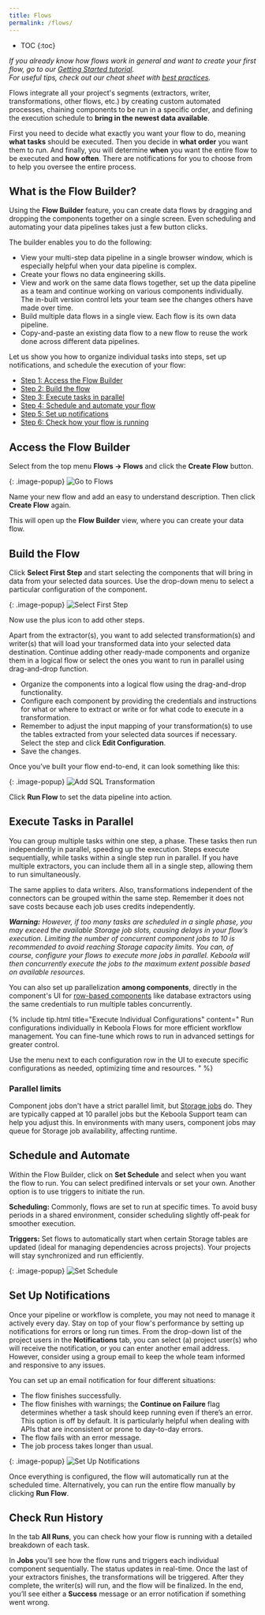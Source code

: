 ```yaml
---
title: Flows
permalink: /flows/
---
```


* TOC
{:toc}

*If you already know how flows work in general and want to create your first flow, go to our [Getting Started tutorial](/tutorial/automate/).  
For useful tips, check out our cheat sheet with [best practices](/tutorial/onboarding/cheat-sheet/#automating-your-flow).*

Flows integrate all your project's segments (extractors, writer, transformations, other flows, etc.) by creating custom automated processes, chaining components to be run in a specific order, 
and defining the execution schedule to **bring in the newest data available**. 

First you need to decide what exactly you want your flow to do, meaning **what tasks** should be executed. Then you decide in **what order** you want them to run. 
And finally, you will determine **when** you want the entire flow to be executed and **how often**. There are notifications for you to choose from to help you oversee the entire process. 

## What is the Flow Builder?
Using the **Flow Builder** feature, you can create data flows by dragging and dropping the components together on a single screen.
Even scheduling and automating your data pipelines takes just a few button clicks. 

The builder enables you to do the following:

- View your multi-step data pipeline in a single browser window, which is especially helpful when your data pipeline is complex. 
- Create your flows no data engineering skills.
- View and work on the same data flows together, set up the data pipeline as a team and continue working on various components individually. The in-built version control lets your team see the changes others have made over time.
- Build multiple data flows in a single view. Each flow is its own data pipeline.
- Copy-and-paste an existing data flow to a new flow to reuse the work done across different data pipelines.

Let us show you how to organize individual tasks into steps, set up notifications, and schedule the execution of your flow:

- [Step 1: Access the Flow Builder](#access-the-flow-builder)
- [Step 2: Build the flow](#build-the-flow)
- [Step 3: Execute tasks in parallel](#execute-tasks-in-parallel)
- [Step 4: Schedule and automate your flow](#schedule-and-automate)
- [Step 5: Set up notifications](#set-up-notifications)
- [Step 6: Check how your flow is running](#check-run-history)

## Access the Flow Builder
Select from the top menu **Flows -> Flows** and click the **Create Flow** button.
   
{: .image-popup}
![Go to Flows](/tutorial/automate/automate1.png)

Name your new flow and add an easy to understand description. Then click **Create Flow** again. 

This will open up the **Flow Builder** view, where you can create your data flow.

## Build the Flow
Click **Select First Step** and start selecting the components that will bring in data from your selected data sources. Use the drop-down menu to select a particular configuration of the component.

{: .image-popup}
![Select First Step](/tutorial/automate/automate3.png)

Now use the plus icon to add other steps. 

Apart from the extractor(s), you want to add selected transformation(s) and writer(s) that will load your transformed data into your selected data destination.
Continue adding other ready-made components and organize them in a logical flow  or select the ones you want to run in parallel using drag-and-drop function. 

- Organize the components into a logical flow using the drag-and-drop functionality.
- Configure each component by providing the credentials and instructions for what or where to extract or write or for what code to execute in a transformation.
- Remember to adjust the input mapping of your transformation(s) to use the tables extracted from your selected data sources if necessary. Select the step and click **Edit Configuration**.
- Save the changes.

Once you’ve built your flow end-to-end, it can look something like this:

{: .image-popup}
![Add SQL Transformation](/tutorial/automate/automate10.png)
   
Click **Run Flow** to set the data pipeline into action.

## Execute Tasks in Parallel
You can group multiple tasks within one step, a phase. These tasks then run independently in parallel, speeding up the execution. 
Steps execute sequentially, while tasks within a single step run in parallel. If you have multiple extractors, you can include them all in a single step, allowing them to run simultaneously. 

The same applies to data writers. Also, transformations independent of the connectors can be grouped within the same step. Remember it does not save costs because each job uses credits independently.

***Warning:** However, if too many tasks are scheduled in a single phase, you may exceed the available Storage job slots, causing delays in your flow’s execution. Limiting the number of concurrent component jobs 
to 10 is recommended to avoid reaching Storage capacity limits. You can, of course, configure your flows to execute more jobs in parallel. Keboola will then concurrently execute the jobs to the maximum 
extent possible based on available resources.*

You can also set up parallelization **among components**, directly in the component's UI for [row-based components](/components/#configuration-rows) like database extractors using the same credentials to run multiple tables concurrently.

{% include tip.html title="Execute Individual Configurations" content="
Run configurations individually in Keboola Flows for more efficient workflow management. You can fine-tune which rows to run in advanced settings for greater 
control.

Use the menu next to each configuration row in the UI to execute specific configurations as needed, optimizing time and resources.
" %}

### Parallel limits
Component jobs don't have a strict parallel limit, but [Storage jobs](/storage/jobs/) do. They are typically capped at 10 parallel jobs but the Keboola Support team can help you adjust this. 
In environments with many users, component jobs may queue for Storage job availability, affecting runtime.

## Schedule and Automate
Within the Flow Builder, click on **Set Schedule** and select when you want the flow to run.
You can select predifined intervals or set your own. Another option is to use triggers to initiate the run. 

**Scheduling:** Commonly, flows are set to run at specific times. To avoid busy periods in a shared environment, consider scheduling slightly off-peak for smoother execution.

**Triggers:** Set flows to automatically start when certain Storage tables are updated (ideal for managing dependencies across projects). Your projects will stay synchronized and run efficiently.

{: .image-popup}
![Set Schedule](/tutorial/automate/automate13.png)

## Set Up Notifications
Once your pipeline or workflow is complete, you may not need to manage it actively every day. Stay on top of your flow's performance by setting up notifications for errors or long run times. From the drop-down 
list of the project users in the **Notifications** tab, you can select (a) project user(s) who will receive the notification, or you can enter another email address. However, consider using a group email to keep 
the whole team informed and responsive to any issues.

You can set up an email notification for four different situations: 

- The flow finishes successfully.
- The flow finishes with warnings; the **Continue on Failure** flag determines whether a task should keep running even if there’s an error. This option is off by default. It is particularly helpful when dealing with APIs that are inconsistent or prone to day-to-day errors. 
- The flow fails with an error message.
- The job process takes longer than usual. 

{: .image-popup}
![Set Up Notifications](/tutorial/automate/automate15.png)

Once everything is configured, the flow will automatically run at the scheduled time. Alternatively, you can run the entire flow manually by clicking **Run Flow**.

## Check Run History
In the tab **All Runs**, you can check how your flow is running with a detailed breakdown of each task. 

In **Jobs** you’ll see how the flow runs and triggers each individual component sequentially. The status updates in real-time. 
Once the last of your extractors finishes, the transformations will be triggered. After they complete, the writer(s) will run, and the flow will be finalized. 
In the end, you’ll see either a **Success** message or an error notification if something went wrong.
